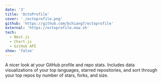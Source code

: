 ```yaml
---
date: '3'
title: 'OctoProfile'
cover: './octoprofile.png'
github: 'https://github.com/bchiang7/octoprofile'
external: 'https://octoprofile.now.sh'
tech:
  - Next.js
  - Chart.js
  - GitHub API
show: 'false'
---
```


A nicer look at your GitHub profile and repo stats. Includes data visualizations of your top languages, starred repositories, and sort through your top repos by number of stars, forks, and size.
